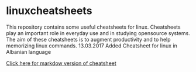 # linuxcheatsheets
This repository contains some useful cheatsheets for linux.
Cheatsheets play an important role in everyday use and in studying opensource systems.
The aim of these cheatsheets is to augment productivity and to help memorizing linux commands.
13.03.2017 Added Cheatsheet for linux in Albanian language

[Click here for markdow version of cheatsheet](./cheatsheet_al.md)
